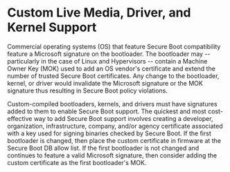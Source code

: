 # Custom Live Media, Driver, and Kernel Support
Commercial operating systems (OS) that feature Secure Boot compatibility feature a Microsoft signature on the bootloader. The bootloader may -- particularly in the case of
Linux and Hypervisors -- contain a Machine Owner Key (MOK) used to add an OS vendor's certificate and extend the number of trusted Secure Boot certificates. Any change to
the bootloader, kernel, or driver would invalidate the Microsoft signature or the MOK signature thus resulting in Secure Boot policy violations.

Custom-compiled bootloaders, kernels, and drivers must have signatures added to them to enable Secure Boot support. The quickest and most cost-effective way to add Secure
Boot support involves creating a developer, organization, infrastructure, company, and/or agency certificate associated with a key used for signing binaries checked by Secure
Boot. If the first bootloader is changed, then place the custom certificate in firmware at the Secure Boot DB allow list. If the first bootloader is not changed and continues
to feature a valid Microsoft signature, then consider adding the custom certificate as the first bootloader's MOK.

